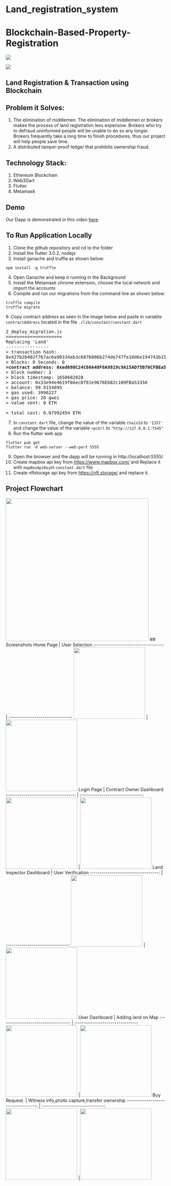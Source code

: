 # Land_registration_system

# Blockchain-Based-Property-Registration

<img src="https://img.shields.io/badge/Ethereum-20232A?style=for-the-
badge&logo=ethereum&logoColor=white">

<img src="https://img.shields.io/badge/Flutter-%2302569B.svg?style=for-the-
badge&logo=Flutter&logoColor=white">

## Land Registration & Transaction using Blockchain
## Problem it Solves:
1. The elimination of middlemen: The elimination of middlemen or brokers makes the process of
land registration less expensive. Brokers who try to defraud uninformed people will be unable to
do so any longer. Brokers frequently take a long time to finish procedures, thus our project will
help people save time.
2. A distributed tamper-proof ledger that prohibits ownership fraud.
## Technology Stack:
1. Ethereum Blockchain
2. Web3Dart
3. Flutter
4. Metamask
## Demo
Our Dapp is demonstrated in this video [here](https://youtu.be/0Coz_ivOaHs)
## To Run Application Locally
1. Clone the github repository and cd to the folder
2. Install the flutter 3.0.2, nodejs
3. Install ganache and truffle as shown below:
```
npm install -g truffle
```
4. Open Ganache and keep it running in the Background
5. Install the Metamask chrome extension, choose the local network and import the accounts
6. Compile and run our migrations from the command line as shown below:
```
truffle compile
truffle migrate
```
6 .Copy contract address as seen in the image below and paste in variable `contractAddress`
located in the file `./lib/constant/constant.dart`
<pre>
2_deploy_migration.js
=====================
Replacing 'Land'
----------------
> transaction hash:
0x427b2b402f767ac6a90334ab3c687b086b274de747fe10d6e194743b15057d78
> Blocks: 0 Seconds: 0
<b>>contract address: 0xed690C24C60A48F8A9819c9A15AD75B70CFBEa5a</b>
> block number: 3
> block timestamp: 1650602828
> account: 0x33e94e4619f0AecDf81e9676Eb82c109FBa53356
> balance: 99.9154895
> gas used: 3996227
> gas price: 20 gwei
> value sent: 0 ETH

> total cost: 0.07992454 ETH
</pre>
7. In `constant.dart` file, change the value of the variable `chainId` to `'1337'` and change the
value of the variable `rpcUrl` to `"http://127.0.0.1:7545"`
8. Run the flutter web app
```
flutter pub get
flutter run -d web-server --web-port 5555
```
9. Open the browser and the dapp will be running in http://localhost:5555/
10. Create mapbox api key from https://www.mapbox.com/ and Replace it with
`mapBoxApiKey`in `constant.dart` file
11. Create nftstorage api key from https://nft.storage/ and replace it.
## Project Flowchart
<img src="screenshots/flowchart.png" height="450">
## Screenshots
Home Page | User Selection
:---------------------------------: | :------------------------------:
<img src="screenshots/1.png" height="225"> |<img src="screenshots/2.png" height="225">
Login Page | Contract Owner Dashboard
:---------------------------------: | :------------------------------:
<img src="screenshots/3.png" height="225"> |<img src="screenshots/4.png" height="225">
Land Inspector Dashboard | User Verification
:---------------------------------: | :------------------------------:
<img src="screenshots/5.png" height="225"> |<img src="screenshots/6.png" height="225">
User Dashboard | Adding land on Map
:---------------------------------: | :------------------------------:
<img src="screenshots/7.png" height="225"> |<img src="screenshots/8.png" height="225">
Buy Request. | Witness info,photo capture,transfer ownership
:---------------------------------: | :------------------------------:
<img src="screenshots/9.png" height="225"> |<img src="screenshots/10.png" height="225">